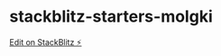 # stackblitz-starters-molgki

[Edit on StackBlitz ⚡️](https://stackblitz.com/edit/stackblitz-starters-molgki)